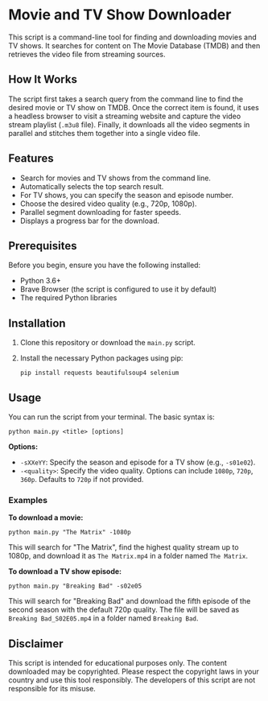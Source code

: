 # Movie and TV Show Downloader

This script is a command-line tool for finding and downloading movies and TV shows. It searches for content on The Movie Database (TMDB) and then retrieves the video file from streaming sources.

## How It Works

The script first takes a search query from the command line to find the desired movie or TV show on TMDB. Once the correct item is found, it uses a headless browser to visit a streaming website and capture the video stream playlist (`.m3u8` file). Finally, it downloads all the video segments in parallel and stitches them together into a single video file.

## Features

-   Search for movies and TV shows from the command line.
-   Automatically selects the top search result.
-   For TV shows, you can specify the season and episode number.
-   Choose the desired video quality (e.g., 720p, 1080p).
-   Parallel segment downloading for faster speeds.
-   Displays a progress bar for the download.

## Prerequisites

Before you begin, ensure you have the following installed:
-   Python 3.6+
-   Brave Browser (the script is configured to use it by default)
-   The required Python libraries

## Installation

1.  Clone this repository or download the `main.py` script.
2.  Install the necessary Python packages using pip:

    ```shell
    pip install requests beautifulsoup4 selenium
    ```

## Usage

You can run the script from your terminal. The basic syntax is:

```shell
python main.py <title> [options]
```

**Options:**
-   `-sXXeYY`: Specify the season and episode for a TV show (e.g., `-s01e02`).
-   `-<quality>`: Specify the video quality. Options can include `1080p`, `720p`, `360p`. Defaults to `720p` if not provided.

### Examples

**To download a movie:**

```shell
python main.py "The Matrix" -1080p
```

This will search for "The Matrix", find the highest quality stream up to 1080p, and download it as `The Matrix.mp4` in a folder named `The Matrix`.

**To download a TV show episode:**

```shell
python main.py "Breaking Bad" -s02e05
```

This will search for "Breaking Bad" and download the fifth episode of the second season with the default 720p quality. The file will be saved as `Breaking Bad_S02E05.mp4` in a folder named `Breaking Bad`.

## Disclaimer

This script is intended for educational purposes only. The content downloaded may be copyrighted. Please respect the copyright laws in your country and use this tool responsibly. The developers of this script are not responsible for its misuse.
